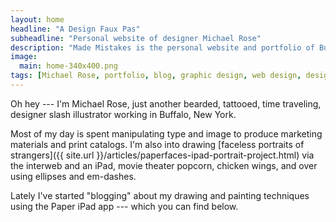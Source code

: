 ```yaml
---
layout: home
headline: "A Design Faux Pas"
subheadline: "Personal website of designer Michael Rose"
description: "Made Mistakes is the personal website and portfolio of Buffalo NY designer &amp; illustrator Michael Rose."
image: 
  main: home-340x400.png
tags: [Michael Rose, portfolio, blog, graphic design, web design, designer, Buffalo, New York, mmistakes]
---
```


Oh hey --- I'm Michael Rose, just another bearded, tattooed, time traveling, designer slash illustrator working in Buffalo, New York. 

Most of my day is spent manipulating type and image to produce marketing materials and print catalogs. I'm also into drawing [faceless portraits of strangers]({{ site.url }}/articles/paperfaces-ipad-portrait-project.html) via the interweb and an iPad, movie theater popcorn, chicken wings, and over using ellipses and em-dashes.

Lately I've started "blogging" about my drawing and painting techniques using the Paper iPad app --- which you can find below.